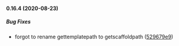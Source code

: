 #### 0.16.4 (2020-08-23)

##### Bug Fixes

*  forgot to rename gettemplatepath to getscaffoldpath ([529679e9](https://github.com/IgorSzyporyn/plop-scaffold/commit/529679e9f0fbb1b49de94ad9c6dec3bfcae1bf18))

